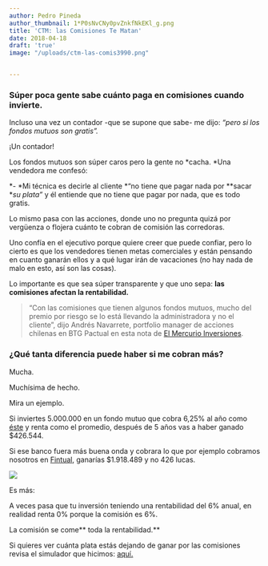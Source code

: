 ```yaml
---
author: Pedro Pineda
author_thumbnail: 1*P0sNvCNy0pvZnkfNkEKl_g.png
title: 'CTM: las Comisiones Te Matan'
date: 2018-04-18
draft: 'true'
image: "/uploads/ctm-las-comis3990.png"


---
```


### Súper poca gente sabe cuánto paga en comisiones cuando invierte.

Incluso una vez un contador -que se supone que sabe- me dijo: *“pero si los fondos mutuos son gratis”.*

¡Un contador!

Los fondos mutuos son súper caros pero la gente no *cacha. *Una vendedora me confesó:

*- *Mi técnica es decirle al cliente *“no tiene que pagar nada por **sacar **su plata”* y él entiende que no tiene que pagar por nada, que es todo gratis.

Lo mismo pasa con las acciones, donde uno no pregunta quizá por vergüenza o flojera cuánto te cobran de comisión las corredoras.

Uno confía en el ejecutivo porque quiere creer que puede confiar, pero lo cierto es que los vendedores tienen metas comerciales y están pensando en cuanto ganarán ellos y a qué lugar irán de vacaciones (no hay nada de malo en esto, así son las cosas).

Lo importante es que sea súper transparente y que uno sepa: **las comisiones afectan la rentabilidad.**
> “Con las comisiones que tienen algunos fondos mutuos, mucho del premio por riesgo se lo está llevando la administradora y no el cliente”, dijo Andrés Navarrete, portfolio manager de acciones chilenas en BTG Pactual en esta nota de [El Mercurio Inversiones](http://www.elmercurio.com/Inversiones/Noticias/Fondos-Mutuos/2017/08/25/El-mordisco-de-los-fondos-mutuos.aspx).

### ¿Qué tanta diferencia puede haber si me cobran más?

Mucha.

Muchísima de hecho.

Mira un ejemplo.

Si inviertes 5.000.000 en un fondo mutuo que cobra 6,25% al año como [éste](http://www.banchileinversiones.cl/web/guest/detalle-fondo-mutuo/-/detalle/fondo-mutuo-capitalisa-accionario) y renta como el promedio, después de 5 años vas a haber ganado $426.544.

Si ese banco fuera más buena onda y cobrara lo que por ejemplo cobramos nosotros en [Fintual](http://www.fintual.cl), ganarías $1.918.489 y no 426 lucas.

![](/uploads/ctm-las-comis3990.png)

Es más:

A veces pasa que tu inversión teniendo una rentabilidad del 6% anual, en realidad renta 0% porque la comisión es 6%.

La comisión se come** toda la rentabilidad.**

Si quieres ver cuánta plata estás dejando de ganar por las comisiones revisa el simulador que hicimos: [aquí.](http://fintual.com/simulador)